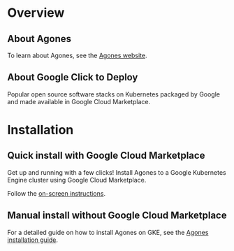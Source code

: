 # Overview

## About Agones

To learn about Agones, see the [Agones website](https://agones.dev/).

## About Google Click to Deploy

Popular open source software stacks on Kubernetes packaged by Google and made
available in Google Cloud Marketplace.

# Installation

## Quick install with Google Cloud Marketplace

Get up and running with a few clicks! Install Agones to a Google Kubernetes
Engine cluster using Google Cloud Marketplace.

Follow the
[on-screen instructions](https://console.cloud.google.com/marketplace/details/google/agones).

## Manual install without Google Cloud Marketplace

For a detailed guide on how to install Agones on GKE, see the
[Agones installation guide](https://agones.dev/site/docs/installation/).
